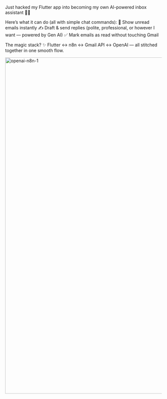 Just hacked my Flutter app into becoming my own AI-powered inbox assistant 💌🤖

Here’s what it can do (all with simple chat commands):
📩 Show unread emails instantly
✍️ Draft & send replies (polite, professional, or however I want — powered by Gen AI)
✅ Mark emails as read without touching Gmail

The magic stack? ✨
Flutter ↔ n8n ↔ Gmail API ↔ OpenAI — all stitched together in one smooth flow.

<img width="1920" height="1080" alt="openai-n8n-1" src="https://github.com/user-attachments/assets/46f29e07-38b4-458d-9926-7e1772a457be" />
